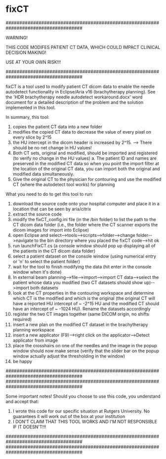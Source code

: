 # fixCT
####################################################################################

WARNING!

THIS CODE MODIFES PATIENT CT DATA, WHICH COULD IMPACT CLINICAL DECISION MAKING!

USE AT YOUR OWN RISK!!!

####################################################################################

fixCT is a tool used to modify patient CT dicom data to enable the needle autodetect functionality in Eclipse/Aria v16 (brachytherapy planning).
See the 'HDR brachytherapy needle autodetect workaround.docx' word document for a detailed description of the problem and the solution implemented in this tool.

In summary, this tool:
1. copies the patient CT data into a new folder
2. modifies the copied CT data to decrease the value of every pixel on every slice by 2^15 
3. the HU intercept in the dicom header is increased by 2^15. 
  --> There should be no net change in HU values!
4. Both CT sets, original and modified, should be imported and registered (to verify no change in the HU values)
  a. The patient ID and names are preserved in the modified CT data so when you point the import filter at the location of the original CT data, you can import both the original and modified data simultaneously.
5. Give the original CT to the physician for contouring and use the modified CT (where the autodetect tool works) for planning


What you need to do to get this tool to run:
1. download the source code onto your hospital computer and place it in a location that can be seen by aria/citrix
2. extract the source code
3. modify the fixCT_config.ini file (in the /bin folder) to list the path to the CT dicom data folder (i.e., the folder where the CT scanner exports the dicom images for import into Eclipse)
4. open Eclipse and select-->tools-->scripts-->folder-->change folder-->navigate to the bin directory where you placed the fixCT code-->hit ok
5. run launchFixCT.cs (a console window should pop up displaying all of the patients in the CT dicom data folder)
6. select a patient dataset on the console window (using numerical entry or 'n' to select the patient folder)
7. wait for the tool to finish modifying the data (hit enter in the console window when it's done)
8. In external beam planning-->file-->import-->import CT data-->select the patient whose data you modified (two CT datasets should show up)-->import both datasets
9. look at the CT properties in the contouring workspace and determine which CT is the modified and which is the original (the original CT will have a reported HU intercept of ~ -2^15 HU and the modified CT should have an intercept of ~ -1024 HU). Rename the datasets accordingly
10. register the two CT images together (same DICOM origin, no shifts required)
11. insert a new plan on the modified CT dataset in the brachytherapy planning workspace
12. insert a new applicator (F9)-->right click on the applicator-->Detect applicator from image
13. place the crosshairs on one of the needles and the image in the popup window should now make sense (verify that the slider bar on the popup window actually adjust the thresholding in the window)
14. be happy


####################################################################################
####################################################################################

Some important notes!
Should you choose to use this code, you understand and accept that:
1. I wrote this code for our specific situation at Rutgers University. No guarantees it will work out of the box at your institution 
2. I DON'T CLAIM THAT THIS TOOL WORKS AND I'M NOT RESPONSIBLE IF IT DOESN'T!!!

####################################################################################
####################################################################################

